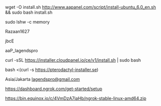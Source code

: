 wget -O install.sh http://www.aapanel.com/script/install-ubuntu_6.0_en.sh && sudo bash install.sh

sudo lshw -c memory

Razaan1627

jbcE

aaP_lagendspro

curl -sSL https://installer.cloudpanel.io/ce/v1/install.sh | sudo bash

bash <(curl -s https://pterodactyl-installer.se)

Asia/Jakarta
lagendspro@gmail.com

https://dashboard.ngrok.com/get-started/setup

https://bin.equinox.io/c/4VmDzA7iaHb/ngrok-stable-linux-amd64.zip
